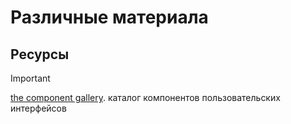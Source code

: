 # Различные материала

## Ресурсы

> [!IMPORTANT]
> [the component gallery]([(https://component.gallery/components/)]). каталог компонентов пользовательских интерфейсов
